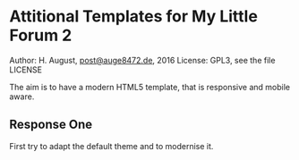 # Attitional Templates for My Little Forum 2

Author: H. August, post@auge8472.de, 2016
License: GPL3, see the file LICENSE

The aim is to have a modern HTML5 template, that is responsive and mobile aware.

## Response One

First try to adapt the default theme and to modernise it.
